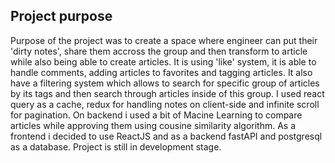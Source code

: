 ## Project purpose

Purpose of the project was to create a space where engineer can put their 'dirty notes', share them accross the group and then transform to article while also being able to create articles. It is using 'like' system, it is able to handle comments, adding articles to favorites and tagging articles. It also have a filtering system which allows to search for specific group of articles by its tags and then search through articles inside of this group. I used react query as a cache, redux for handling notes on client-side and infinite scroll for pagination. On backend i used a bit of Macine Learning to compare articles while approving them using cousine similarity algorithm. As a frontend i decided to use ReactJS and as a backend fastAPI and postgresql as a database. Project is still in development stage.

